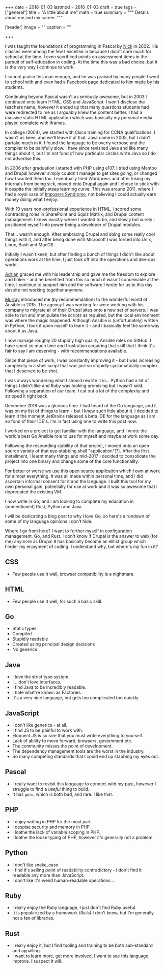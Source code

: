 +++
date = 2018-01-03
lastmod = 2018-01-03
draft = true
tags = ["general"]
title = "A little about me"
math = true
summary = """
Details about me and my career.
"""

[header]
image = ""
caption = ""

+++

I was taught the foundations of programming in Pascal by [Nick](https://twitter.com/nickmaniatis_ed) in 2002. His classes were among the few I excelled in because I didn't care much for school at the time. I even sacrificed points on assessment items in the pursuit of self-education in coding. At the time this was a bad choice, but it is the very way I continue to work.

I cannot praise this man enough, and he was praised by many people I went to school with and even had a Facebook page dedicated to him made by his students.

Continuing beyond Pascal wasn't as seriously awesome, but in 2003 I continued onto learn HTML, CSS and JavaScript. I won't disclose the teachers name, however it ended up that many questions students had were redirected to me as I arguably knew the content better. I had a massive static HTML application which was basically my personal media player, complete with iframes.

In college (2004), we started with Cisco training for CCNA qualifications. I wasn't as keen, and we'll leave it at that. Java came in 2005, but I didn't partake much in it. I found the language to be overly verbose and the compiler to be painfully slow. I have since revisited Java and like many things about it, but I'm not fond of how particular circles write Java so I do not advertise this.

In 2006 after graduation I started with PHP using e107. I tried using Mambo and Drupal however simply couldn't manage to get sites going, or changed how I wanted them too. I eventually tried Wordpress and after losing my internals from being sick, moved onto Drupal again and I chose to stick with it despite the initially steep learning curve. This was around 2011, where I had a royal case of [Imposers Syndrome](https://en.wikipedia.org/wiki/Impostor_syndrome), not believing I could actually earn money doing what I enjoy.

With 10 years non-professional experience in HTML, I scored some contracting roles in SharePoint and Squiz Matrix, and Drupal content management. I knew exactly where I wanted to be, and slowly but surely I positioned myself into power being a developer of Drupal modules.

That... wasn't enough. After embracing Drupal and doing some really cool things with it, and after being done with Microsoft I was forced into Unix, Linux, Bash and MacOS.

Initially I wasn't keen, but after finding a bunch of things I didn't like about operations work at the time, I just took off into the operations and dev-ops world.

[Adrian](https://twitter.com/marblegravy) graced me with his leadership and gave me the freedom to explore and tinker - and he benefited from this so much it wasn't conceivable at the time. I continue to support him and the software I wrote for us to this day despite not working together anymore.

[Murray](https://twitter.com/murrayw) introduced me (by recommendation) to the wonderful world of Ansible in 2015. The agency I was working for were working with his company to migrate all of their Drupal sites onto a new set of servers. I was able to run and manipulate the scripts as required, but the local environment was where the magic happened. Although Ansible is (unfortunately) written in Python, I took it upon myself to learn it - and I basically feel the same way about it as Java.

I now manage roughly 20 stupidly high quality Ansible roles on GitHub, I have spent so much time and frustration acquiring that skill that I think it's fair to say I am deserving - with recommendations available.

Since that piece of work, I was constantly improving it - but I was increasing complexity in a shell script that was just so stupidly cyclomatically complex that I deserved to be shot.

I was always wondering what I should rewrite it in... Python had a lot of things I didn't like and Ruby was looking promising but I wasn't sold. Following a separation of our team, I cut out a lot of the complexity and stripped it right back.

December 2016 was a glorious time. I had heard of the Go language, and it was on my list of things to learn - but I knew such little about it. I decided to learn it the moment JetBrains released a beta IDE for the language as I am so fond of their IDE's. I'm in fact using one to write this post now.

I worked on a project to get familiar with the language, and I wrote the world's best Go Ansible role to use for myself and maybe at work some day.

Following the resounding stability of that project, I moved onto an open source variety of that eye-stabbing shell "application"(?). After the first installment, I learnt many things and mid-2017 I decided to consolidate the project into one binary and change some of the core functionality.

For better or worse we use this open source application which I own at work for almost everything. It was all made within personal time, and I did ascertain informal consent for it and the language. I built this tool for my own personal gain, potentially for use at work and it was so awesome that I deprecated the existing VM.

I now write in Go, and I am looking to complete my education in (unmentioned) Rust, Python and Java.

I will be dedicating a blog post to why I love Go, so here's a rundown of some of my language opinions I don't hide.

Where I go from here? I want to further myself in configuration management, Go, and Rust. I don't know if Drupal is the answer to web (for me) anymore as Drupal 8 has basically become an elitist group which hinder my enjoyment of coding. I understand why, but where's my fun in it?

## CSS
* Few people use it well, browser compatibility is a nightmare.

## HTML
* Few people use it well, for such a basic skill.

## Go
* Static types
* Compiled
* Stupidly readable
* Created using principal design decisions
* No generics

## Java
* I love the strict type system.
* I... don't love interfaces.
* I find Java to be incredibly readable.
* I hate what're known as Factories.
* It's a very nice language, but gets too complicated too quickly.

## JavaScript
* I don't like generics - at all.
* I find JS to be painful to work with.
* Eloquent JS is so rare that you must write everything to yourself.
* Lack of ability to move forward, browsers, government etc.
* The community misses the point of development.
* The dependency management tools are the worst in the industry.
* So many competing standards that I could end up stabbing my eyes out.

## Pascal
* I really want to revisit this language to connect with my past, however I struggle to find a *useful* thing to build.
* It has `goto`, which is both bad, and rare. I like that.

## PHP
* I enjoy writing in PHP for the most part.
* I despise security and memory in PHP.
* I loathe the lack of variable scoping in PHP.
* I loathe the loose typing of PHP, however it's generally not a problem.

## Python
* I don't like snake_case
* I find it's selling point of readability contradictory - I don't find it readable any more than JavaScript.
* I don't like it's weird human-readable operations...

## Ruby
* I really enjoy the Ruby language, I just don't find Ruby useful.
* It is popularized by a framework (Rails) I don't know, but I'm generally not a fan of libraries.

## Rust
* I really enjoy it, but I find tooling and training to be both sub-standard and appalling.
* I want to learn more, get more involved, I want to see this language improve. I suspect it will.